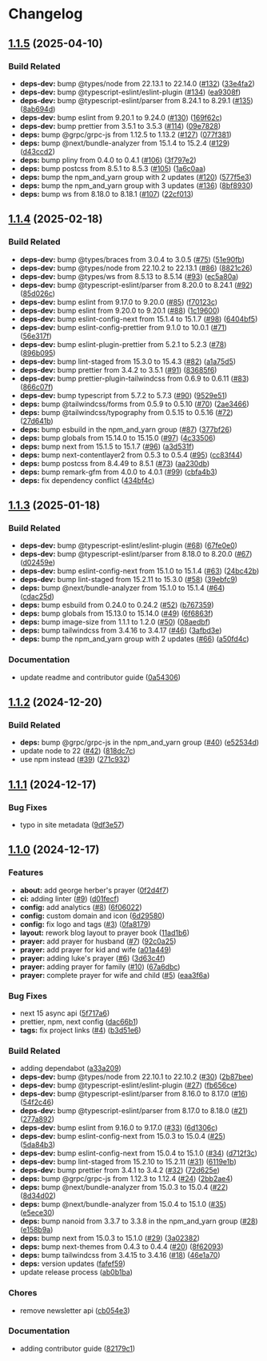 # Changelog

## [1.1.5](https://github.com/schwannden/prayer-blog/compare/v1.1.4...v1.1.5) (2025-04-10)


### Build Related

* **deps-dev:** bump @types/node from 22.13.1 to 22.14.0 ([#132](https://github.com/schwannden/prayer-blog/issues/132)) ([33e4fa2](https://github.com/schwannden/prayer-blog/commit/33e4fa21580a3ef31f869225c9aca62f06bcd216))
* **deps-dev:** bump @typescript-eslint/eslint-plugin ([#134](https://github.com/schwannden/prayer-blog/issues/134)) ([ea9308f](https://github.com/schwannden/prayer-blog/commit/ea9308f4b3fad27599211d0806816d6e6e440cae))
* **deps-dev:** bump @typescript-eslint/parser from 8.24.1 to 8.29.1 ([#135](https://github.com/schwannden/prayer-blog/issues/135)) ([8ab694d](https://github.com/schwannden/prayer-blog/commit/8ab694d754f1dcfabd3825c4712b3d09fc6fcbb6))
* **deps-dev:** bump eslint from 9.20.1 to 9.24.0 ([#130](https://github.com/schwannden/prayer-blog/issues/130)) ([169f62c](https://github.com/schwannden/prayer-blog/commit/169f62cf87bbe6b8e204ff5c990384c0687dff45))
* **deps-dev:** bump prettier from 3.5.1 to 3.5.3 ([#114](https://github.com/schwannden/prayer-blog/issues/114)) ([09e7828](https://github.com/schwannden/prayer-blog/commit/09e782869604ba28b89f0190b1ec543515699bcd))
* **deps:** bump @grpc/grpc-js from 1.12.5 to 1.13.2 ([#127](https://github.com/schwannden/prayer-blog/issues/127)) ([077f381](https://github.com/schwannden/prayer-blog/commit/077f38151971622e5fffcb6f85db60450e80c19e))
* **deps:** bump @next/bundle-analyzer from 15.1.4 to 15.2.4 ([#129](https://github.com/schwannden/prayer-blog/issues/129)) ([d43ccd2](https://github.com/schwannden/prayer-blog/commit/d43ccd23671d6b8c528f1b6c65c03e3a26a0274b))
* **deps:** bump pliny from 0.4.0 to 0.4.1 ([#106](https://github.com/schwannden/prayer-blog/issues/106)) ([3f797e2](https://github.com/schwannden/prayer-blog/commit/3f797e2cfa8fa319d77f3ebb0ecf9dcafca1f495))
* **deps:** bump postcss from 8.5.1 to 8.5.3 ([#105](https://github.com/schwannden/prayer-blog/issues/105)) ([1a6c0aa](https://github.com/schwannden/prayer-blog/commit/1a6c0aa034ebd5f4c815fe09183e45f39bf37aae))
* **deps:** bump the npm_and_yarn group with 2 updates ([#120](https://github.com/schwannden/prayer-blog/issues/120)) ([577f5e3](https://github.com/schwannden/prayer-blog/commit/577f5e30e9e7d8a2ded8164c999aef0d9e72183b))
* **deps:** bump the npm_and_yarn group with 3 updates ([#136](https://github.com/schwannden/prayer-blog/issues/136)) ([8bf8930](https://github.com/schwannden/prayer-blog/commit/8bf8930a2ed3b0841615b6eb6af83d4565468a22))
* **deps:** bump ws from 8.18.0 to 8.18.1 ([#107](https://github.com/schwannden/prayer-blog/issues/107)) ([22cf013](https://github.com/schwannden/prayer-blog/commit/22cf0137e73f9497ce16b3cdcc1ab29927b97db5))

## [1.1.4](https://github.com/schwannden/prayer-blog/compare/v1.1.3...v1.1.4) (2025-02-18)


### Build Related

* **deps-dev:** bump @types/braces from 3.0.4 to 3.0.5 ([#75](https://github.com/schwannden/prayer-blog/issues/75)) ([51e90fb](https://github.com/schwannden/prayer-blog/commit/51e90fb35dbb035e5d186766b860c72913117b2c))
* **deps-dev:** bump @types/node from 22.10.2 to 22.13.1 ([#86](https://github.com/schwannden/prayer-blog/issues/86)) ([8821c26](https://github.com/schwannden/prayer-blog/commit/8821c2674662383c94108c30a00eb8a18d5409d1))
* **deps-dev:** bump @types/ws from 8.5.13 to 8.5.14 ([#93](https://github.com/schwannden/prayer-blog/issues/93)) ([ec5a80a](https://github.com/schwannden/prayer-blog/commit/ec5a80a3e8739b9a59a7bd1c47b47da64185969b))
* **deps-dev:** bump @typescript-eslint/parser from 8.20.0 to 8.24.1 ([#92](https://github.com/schwannden/prayer-blog/issues/92)) ([85d026c](https://github.com/schwannden/prayer-blog/commit/85d026cf5cc852fb273f47787db2ba1c68eac56b))
* **deps-dev:** bump eslint from 9.17.0 to 9.20.0 ([#85](https://github.com/schwannden/prayer-blog/issues/85)) ([f70123c](https://github.com/schwannden/prayer-blog/commit/f70123c9d8b810c0b70e493d579567e079021039))
* **deps-dev:** bump eslint from 9.20.0 to 9.20.1 ([#88](https://github.com/schwannden/prayer-blog/issues/88)) ([1c19600](https://github.com/schwannden/prayer-blog/commit/1c19600708226ba73dacd125c2dfc91c246c39d9))
* **deps-dev:** bump eslint-config-next from 15.1.4 to 15.1.7 ([#98](https://github.com/schwannden/prayer-blog/issues/98)) ([6404bf5](https://github.com/schwannden/prayer-blog/commit/6404bf57fc6f7b2a3e7eb721e32517c5e94d607d))
* **deps-dev:** bump eslint-config-prettier from 9.1.0 to 10.0.1 ([#71](https://github.com/schwannden/prayer-blog/issues/71)) ([56e317f](https://github.com/schwannden/prayer-blog/commit/56e317f86394278e7210f3c063e78474f5e6662f))
* **deps-dev:** bump eslint-plugin-prettier from 5.2.1 to 5.2.3 ([#78](https://github.com/schwannden/prayer-blog/issues/78)) ([896b095](https://github.com/schwannden/prayer-blog/commit/896b095d4a7d77e46827c3ad883be7adcddd3148))
* **deps-dev:** bump lint-staged from 15.3.0 to 15.4.3 ([#82](https://github.com/schwannden/prayer-blog/issues/82)) ([a1a75d5](https://github.com/schwannden/prayer-blog/commit/a1a75d52f8466bca1254376196866ad2f88cafe0))
* **deps-dev:** bump prettier from 3.4.2 to 3.5.1 ([#91](https://github.com/schwannden/prayer-blog/issues/91)) ([83685f6](https://github.com/schwannden/prayer-blog/commit/83685f64693e04d78e246bc01095a59906bf5357))
* **deps-dev:** bump prettier-plugin-tailwindcss from 0.6.9 to 0.6.11 ([#83](https://github.com/schwannden/prayer-blog/issues/83)) ([866c07f](https://github.com/schwannden/prayer-blog/commit/866c07ff017904bc2798ea90e108f416216ef415))
* **deps-dev:** bump typescript from 5.7.2 to 5.7.3 ([#90](https://github.com/schwannden/prayer-blog/issues/90)) ([9529e51](https://github.com/schwannden/prayer-blog/commit/9529e51816e2e00318663480c7b086149bc3cad1))
* **deps:** bump @tailwindcss/forms from 0.5.9 to 0.5.10 ([#70](https://github.com/schwannden/prayer-blog/issues/70)) ([2ae3466](https://github.com/schwannden/prayer-blog/commit/2ae3466cb5cd6e4ae10af5dca53045bc28559ad2))
* **deps:** bump @tailwindcss/typography from 0.5.15 to 0.5.16 ([#72](https://github.com/schwannden/prayer-blog/issues/72)) ([27d641b](https://github.com/schwannden/prayer-blog/commit/27d641b8c9c0baaafca3b483a3b7b914f62612f7))
* **deps:** bump esbuild in the npm_and_yarn group ([#87](https://github.com/schwannden/prayer-blog/issues/87)) ([377bf26](https://github.com/schwannden/prayer-blog/commit/377bf26dc06690c7a1c43ec5d23f56b01ffcfc7b))
* **deps:** bump globals from 15.14.0 to 15.15.0 ([#97](https://github.com/schwannden/prayer-blog/issues/97)) ([4c33506](https://github.com/schwannden/prayer-blog/commit/4c33506b3814a15d670c3cc6b7910d9efa340064))
* **deps:** bump next from 15.1.5 to 15.1.7 ([#96](https://github.com/schwannden/prayer-blog/issues/96)) ([a3d531f](https://github.com/schwannden/prayer-blog/commit/a3d531f1b8aeb92a3858ffc31b5017d20993643f))
* **deps:** bump next-contentlayer2 from 0.5.3 to 0.5.4 ([#95](https://github.com/schwannden/prayer-blog/issues/95)) ([cc83f44](https://github.com/schwannden/prayer-blog/commit/cc83f44fdad1fb7db46dde042f5a838a48e29fba))
* **deps:** bump postcss from 8.4.49 to 8.5.1 ([#73](https://github.com/schwannden/prayer-blog/issues/73)) ([aa230db](https://github.com/schwannden/prayer-blog/commit/aa230dbffc6ebab8c40a0809947325c15317ebeb))
* **deps:** bump remark-gfm from 4.0.0 to 4.0.1 ([#99](https://github.com/schwannden/prayer-blog/issues/99)) ([cbfa4b3](https://github.com/schwannden/prayer-blog/commit/cbfa4b3ce91bbffb4a405d3f5843b80c46819ae4))
* **deps:** fix dependency conflict ([434bf4c](https://github.com/schwannden/prayer-blog/commit/434bf4c071f0c709b71a99db849c11329e7d51cb))

## [1.1.3](https://github.com/schwannden/prayer-blog/compare/v1.1.2...v1.1.3) (2025-01-18)


### Build Related

* **deps-dev:** bump @typescript-eslint/eslint-plugin ([#68](https://github.com/schwannden/prayer-blog/issues/68)) ([67fe0e0](https://github.com/schwannden/prayer-blog/commit/67fe0e0d9f771939e0dd2ad30da245f57a529d32))
* **deps-dev:** bump @typescript-eslint/parser from 8.18.0 to 8.20.0 ([#67](https://github.com/schwannden/prayer-blog/issues/67)) ([d02459e](https://github.com/schwannden/prayer-blog/commit/d02459e7ebfcf55eae567a64c02588f2fde85522))
* **deps-dev:** bump eslint-config-next from 15.1.0 to 15.1.4 ([#63](https://github.com/schwannden/prayer-blog/issues/63)) ([24bc42b](https://github.com/schwannden/prayer-blog/commit/24bc42b5adbf68f75f3b7ff53333780fd0074e72))
* **deps-dev:** bump lint-staged from 15.2.11 to 15.3.0 ([#58](https://github.com/schwannden/prayer-blog/issues/58)) ([39ebfc9](https://github.com/schwannden/prayer-blog/commit/39ebfc9f6ba874decd58eaf63b2b04d1508567bc))
* **deps:** bump @next/bundle-analyzer from 15.1.0 to 15.1.4 ([#64](https://github.com/schwannden/prayer-blog/issues/64)) ([cdac25d](https://github.com/schwannden/prayer-blog/commit/cdac25d5ac1875447b332c34be5ccd0bbf92e952))
* **deps:** bump esbuild from 0.24.0 to 0.24.2 ([#52](https://github.com/schwannden/prayer-blog/issues/52)) ([b767359](https://github.com/schwannden/prayer-blog/commit/b7673594c0a1aac5f49fc739d2e750eb59f96d1b))
* **deps:** bump globals from 15.13.0 to 15.14.0 ([#49](https://github.com/schwannden/prayer-blog/issues/49)) ([6f6863f](https://github.com/schwannden/prayer-blog/commit/6f6863f03533b519a0f755feb49fcfe687c02e88))
* **deps:** bump image-size from 1.1.1 to 1.2.0 ([#50](https://github.com/schwannden/prayer-blog/issues/50)) ([08aedbf](https://github.com/schwannden/prayer-blog/commit/08aedbfcc343d75f70aaaa6078e9d920e7972edc))
* **deps:** bump tailwindcss from 3.4.16 to 3.4.17 ([#46](https://github.com/schwannden/prayer-blog/issues/46)) ([3afbd3e](https://github.com/schwannden/prayer-blog/commit/3afbd3eb9076b1c1e80ef9a545b30115bfecfba2))
* **deps:** bump the npm_and_yarn group with 2 updates ([#66](https://github.com/schwannden/prayer-blog/issues/66)) ([a50fd4c](https://github.com/schwannden/prayer-blog/commit/a50fd4cf47184d349453a20b0edf6874530e59be))


### Documentation

* update readme and contributor guide ([0a54306](https://github.com/schwannden/prayer-blog/commit/0a54306360acbed3e7959993b4b248f1b11ff210))

## [1.1.2](https://github.com/schwannden/prayer-blog/compare/v1.1.1...v1.1.2) (2024-12-20)


### Build Related

* **deps:** bump @grpc/grpc-js in the npm_and_yarn group ([#40](https://github.com/schwannden/prayer-blog/issues/40)) ([e52534d](https://github.com/schwannden/prayer-blog/commit/e52534d260a6bdaaf86273834d77148efff52656))
* update node to 22 ([#42](https://github.com/schwannden/prayer-blog/issues/42)) ([818dc7c](https://github.com/schwannden/prayer-blog/commit/818dc7c95060d48b253483ab2379a9fe4809d51a))
* use npm instead ([#39](https://github.com/schwannden/prayer-blog/issues/39)) ([271c932](https://github.com/schwannden/prayer-blog/commit/271c9321d6169167380e2d259eb711d3758109b2))

## [1.1.1](https://github.com/schwannden/prayer-blog/compare/v1.1.0...v1.1.1) (2024-12-17)

### Bug Fixes

- typo in site metadata ([9df3e57](https://github.com/schwannden/prayer-blog/commit/9df3e57033c0f8edb906737ae64bc95af57f35a8))

## [1.1.0](https://github.com/schwannden/prayer-blog/compare/v1.0.0...v1.1.0) (2024-12-17)

### Features

- **about:** add george herber's prayer ([0f2d4f7](https://github.com/schwannden/prayer-blog/commit/0f2d4f71c8788c965b8c1f413224873689058621))
- **ci:** adding linter ([#9](https://github.com/schwannden/prayer-blog/issues/9)) ([d01fecf](https://github.com/schwannden/prayer-blog/commit/d01fecfe85a9b2f4d9d36e3eb99c5ac3beb9a842))
- **config:** add analytics ([#8](https://github.com/schwannden/prayer-blog/issues/8)) ([6f06022](https://github.com/schwannden/prayer-blog/commit/6f06022cb881dff0a330ad417251e867d1b2f005))
- **config:** custom domain and icon ([6d29580](https://github.com/schwannden/prayer-blog/commit/6d29580b69f8495a4531ab470421f7bc9cdd62d2))
- **config:** fix logo and tags ([#3](https://github.com/schwannden/prayer-blog/issues/3)) ([0fa8179](https://github.com/schwannden/prayer-blog/commit/0fa8179a4117e617cb41f423a92cd3f5a7fe2ff2))
- **layout:** rework blog layout to prayer book ([11ad1b6](https://github.com/schwannden/prayer-blog/commit/11ad1b65a9a1ceb561db36c045dc82388a4fa99c))
- **prayer:** add prayer for husband ([#7](https://github.com/schwannden/prayer-blog/issues/7)) ([92c0a25](https://github.com/schwannden/prayer-blog/commit/92c0a2586b619c1dc9b5488addb7b55fdcb44c8e))
- **prayer:** add prayer for kid and wife ([a01a449](https://github.com/schwannden/prayer-blog/commit/a01a4495c7a9e367abb1b4d4fb7fb0c72255b759))
- **prayer:** adding luke's prayer ([#6](https://github.com/schwannden/prayer-blog/issues/6)) ([3d63c4f](https://github.com/schwannden/prayer-blog/commit/3d63c4f3eb8b2bc3939c2b63611c15bd108ab4bc))
- **prayer:** adding prayer for family ([#10](https://github.com/schwannden/prayer-blog/issues/10)) ([67a6dbc](https://github.com/schwannden/prayer-blog/commit/67a6dbc1fedcd97a106660597ab482e4357bb7b4))
- **prayer:** complete prayer for wife and child ([#5](https://github.com/schwannden/prayer-blog/issues/5)) ([eaa3f6a](https://github.com/schwannden/prayer-blog/commit/eaa3f6a7929062ddfa91b053d4c3d8af6fe2a019))

### Bug Fixes

- next 15 async api ([5f717a6](https://github.com/schwannden/prayer-blog/commit/5f717a66662144980ff9267b3ae6f930d5a0a5d7))
- prettier, npm, next config ([dac66b1](https://github.com/schwannden/prayer-blog/commit/dac66b14acbc80a585684d2d4edb9b607f9ef620))
- **tags:** fix project links ([#4](https://github.com/schwannden/prayer-blog/issues/4)) ([b3d51e6](https://github.com/schwannden/prayer-blog/commit/b3d51e6100e280f6a652ffc9b9b90a1e66e4b1ed))

### Build Related

- adding dependabot ([a33a209](https://github.com/schwannden/prayer-blog/commit/a33a20967b75fd9778ea6809d76d9c2013846f29))
- **deps-dev:** bump @types/node from 22.10.1 to 22.10.2 ([#30](https://github.com/schwannden/prayer-blog/issues/30)) ([2b87bee](https://github.com/schwannden/prayer-blog/commit/2b87bee01d524e2b3ddfe2406959456b07d21a1a))
- **deps-dev:** bump @typescript-eslint/eslint-plugin ([#27](https://github.com/schwannden/prayer-blog/issues/27)) ([fb656ce](https://github.com/schwannden/prayer-blog/commit/fb656cee6162b45037558763377bb71c04d8940b))
- **deps-dev:** bump @typescript-eslint/parser from 8.16.0 to 8.17.0 ([#16](https://github.com/schwannden/prayer-blog/issues/16)) ([54f2c46](https://github.com/schwannden/prayer-blog/commit/54f2c46f0782f094987806e64abd5713ee1eac08))
- **deps-dev:** bump @typescript-eslint/parser from 8.17.0 to 8.18.0 ([#21](https://github.com/schwannden/prayer-blog/issues/21)) ([277a892](https://github.com/schwannden/prayer-blog/commit/277a89213f3fa1e7bc86ba6bd7ce49521ee963c9))
- **deps-dev:** bump eslint from 9.16.0 to 9.17.0 ([#33](https://github.com/schwannden/prayer-blog/issues/33)) ([6d1306c](https://github.com/schwannden/prayer-blog/commit/6d1306cfb9ea25c26359fe91b07861437b45be88))
- **deps-dev:** bump eslint-config-next from 15.0.3 to 15.0.4 ([#25](https://github.com/schwannden/prayer-blog/issues/25)) ([5da84b3](https://github.com/schwannden/prayer-blog/commit/5da84b3aa6846c4d9e84bef7a2bd6d759d1c8bd8))
- **deps-dev:** bump eslint-config-next from 15.0.4 to 15.1.0 ([#34](https://github.com/schwannden/prayer-blog/issues/34)) ([d712f3c](https://github.com/schwannden/prayer-blog/commit/d712f3ca21bba53ffca3a4e3c78ff5c19d92519c))
- **deps-dev:** bump lint-staged from 15.2.10 to 15.2.11 ([#31](https://github.com/schwannden/prayer-blog/issues/31)) ([6119e1b](https://github.com/schwannden/prayer-blog/commit/6119e1b31810e4ce020abe0a3fc93264559e46a9))
- **deps-dev:** bump prettier from 3.4.1 to 3.4.2 ([#32](https://github.com/schwannden/prayer-blog/issues/32)) ([72d625e](https://github.com/schwannden/prayer-blog/commit/72d625ede1bd334e95cdbac8db22499c63c915a8))
- **deps:** bump @grpc/grpc-js from 1.12.3 to 1.12.4 ([#24](https://github.com/schwannden/prayer-blog/issues/24)) ([2bb2ae4](https://github.com/schwannden/prayer-blog/commit/2bb2ae4bb13bbec37010e05561a685e01ca48365))
- **deps:** bump @next/bundle-analyzer from 15.0.3 to 15.0.4 ([#22](https://github.com/schwannden/prayer-blog/issues/22)) ([8d34d02](https://github.com/schwannden/prayer-blog/commit/8d34d0252ffee60cd04c3c3f04ac08a479959421))
- **deps:** bump @next/bundle-analyzer from 15.0.4 to 15.1.0 ([#35](https://github.com/schwannden/prayer-blog/issues/35)) ([e5ece30](https://github.com/schwannden/prayer-blog/commit/e5ece302f6a8371b78d71b8c7a9c6e81a692bc4c))
- **deps:** bump nanoid from 3.3.7 to 3.3.8 in the npm_and_yarn group ([#28](https://github.com/schwannden/prayer-blog/issues/28)) ([e158b9a](https://github.com/schwannden/prayer-blog/commit/e158b9a32cb0ac80fa0eb7dae62f85f4a9ecc97d))
- **deps:** bump next from 15.0.3 to 15.1.0 ([#29](https://github.com/schwannden/prayer-blog/issues/29)) ([3a02382](https://github.com/schwannden/prayer-blog/commit/3a0238262fd4bf98182d3dc5f72af33d634e9586))
- **deps:** bump next-themes from 0.4.3 to 0.4.4 ([#20](https://github.com/schwannden/prayer-blog/issues/20)) ([8f62093](https://github.com/schwannden/prayer-blog/commit/8f620937b07015c9dd1944d04b658832eb07f215))
- **deps:** bump tailwindcss from 3.4.15 to 3.4.16 ([#18](https://github.com/schwannden/prayer-blog/issues/18)) ([46e1a70](https://github.com/schwannden/prayer-blog/commit/46e1a7073e9dffa4772baea59a06cfdf9d94817c))
- **deps:** version updates ([fafef59](https://github.com/schwannden/prayer-blog/commit/fafef59ed653b16b57a78d5f0dc380d957b103f6))
- update release process ([ab0b1ba](https://github.com/schwannden/prayer-blog/commit/ab0b1babedd48bf1a6a0deb18de3ba46deac5f6c))

### Chores

- remove newsletter api ([cb054e3](https://github.com/schwannden/prayer-blog/commit/cb054e3c08b575ecd1cfb22714cf86d81d65e2ac))

### Documentation

- adding contributor guide ([82179c1](https://github.com/schwannden/prayer-blog/commit/82179c1abcc039eb383d99220c22fb1653314898))
